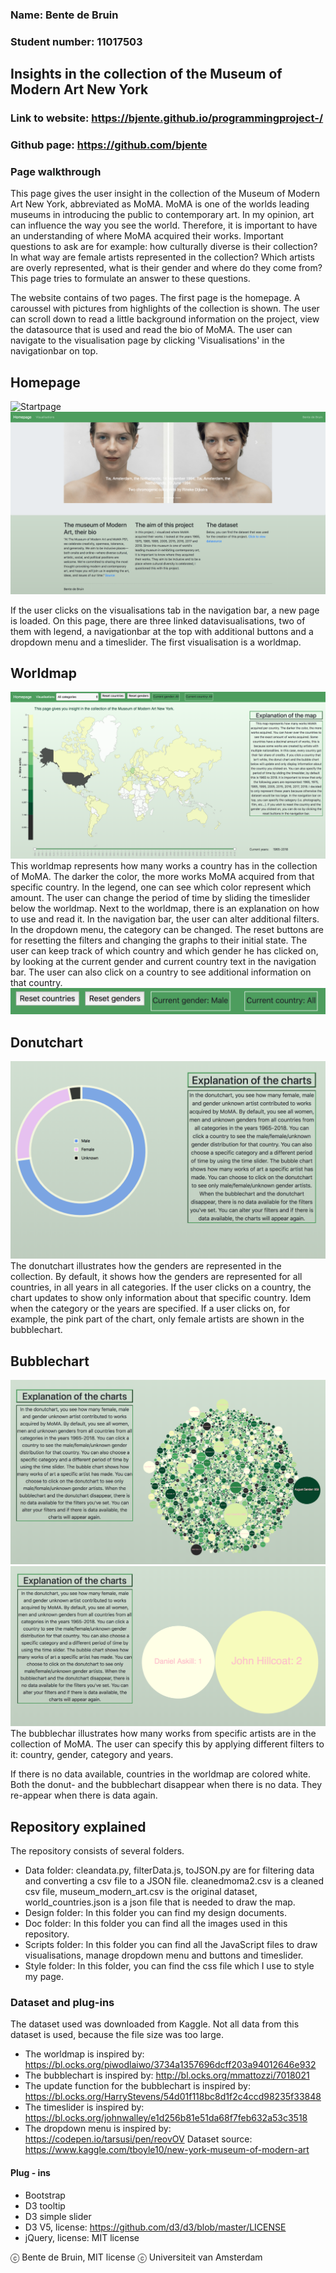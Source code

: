 ### Name: Bente de Bruin
### Student number: 11017503

## Insights in the collection of the Museum of Modern Art New York
### Link to website: https://bjente.github.io/programmingproject-/
### Github page: https://github.com/bjente

### **Page walkthrough**
This page gives the user insight in the collection of the Museum of Modern Art New York, abbreviated as MoMA. MoMA is one of the worlds leading museums in introducing the public to contemporary art. In my opinion, art can influence the way you see the world. Therefore, it is important to have an understanding of where MoMA acquired their works. Important questions to ask are for example: how culturally diverse is their collection? In what way are female artists represented in the collection? Which artists are overly represented, what is their gender and where do they come from? This page tries to formulate an answer to these questions. 

The website contains of two pages. The first page is the homepage. A caroussel with pictures from highlights of the collection is shown. The user can scroll down to read a little background information on the project, view the datasource that is used and read the bio of MoMA. The user can navigate to the visualisation page by clicking 'Visualisations' in the navigationbar on top.

## Homepage
![Startpage](https://github.com/bjente/programmingproject-/blob/master/doc/startpage_1.jpg)
![Startpage2](https://github.com/bjente/programmingproject-/blob/master/doc/startpage_2.jpg)

If the user clicks on the visualisations tab in the navigation bar, a new page is loaded. On this page, there are three linked datavisualisations, two of them with legend, a navigationbar at the top with additional buttons and a dropdown menu and a timeslider. The first visualisation is a worldmap.


## Worldmap
![Worldmap](https://github.com/bjente/programmingproject-/blob/master/doc/worldmap.jpg)
This worldmap represents how many works a country has in the collection of MoMA. The darker the color, the more works MoMA acquired from that specific country. In the legend, one can see which color represent which amount. The user can change the period of time by sliding the timeslider below the worldmap. Next to the worldmap, there is an explanation on how to use and read it. In the navigation bar, the user can alter additional filters. In the dropdown menu, the category can be changed. The reset buttons are for resetting the filters and changing the graphs to their initial state. The user can keep track of which country and which gender he has clicked on, by looking at the current gender and current country text in the navigation bar. The user can also click on a country to see additional information on that country. 
![Buttons](https://github.com/bjente/programmingproject-/blob/master/doc/buttons.jpg)


## Donutchart
![Donutchart](https://github.com/bjente/programmingproject-/blob/master/doc/donut.jpg)
The donutchart illustrates how the genders are represented in the collection. By default, it shows how the genders are represented for all countries, in all years in all categories. If the user clicks on a country, the chart updates to show only information about that specific country. Idem when the category or the years are specified. If a user clicks on, for example, the pink part of the chart, only female artists are shown in the bubblechart.

## Bubblechart
![Bubblechart1](https://github.com/bjente/programmingproject-/blob/master/doc/bubble2.jpg)
![Bubblechart2](https://github.com/bjente/programmingproject-/blob/master/doc/bubble1.jpg)
The bubblechar illustrates how many works from specific artists are in the collection of MoMA. The user can specify this by applying different filters to it: country, gender, category and years.

If there is no data available, countries in the worldmap are colored white. Both the donut- and the bubblechart disappear when there is no data. They re-appear when there is data again.

## Repository explained
The repository consists of several folders. 
- Data folder: cleandata.py, filterData.js, toJSON.py are for filtering data and converting a csv file to a JSON file.
               cleanedmoma2.csv is a cleaned csv file, museum_modern_art.csv is the original dataset, world_countries.json is                a json file that is needed to draw the map.
- Design folder: In this folder you can find my design documents.
- Doc folder: In this folder you can find all the images used in this repository.
- Scripts folder: In this folder you can find all the JavaScript files to draw visualisations, manage dropdown menu and buttons and timeslider.
- Style folder: In this folder, you can find the css file which I use to style my page.

### **Dataset and plug-ins**
The dataset used was downloaded from Kaggle. Not all data from this dataset is used, because the file size was too large.
- The worldmap is inspired by: https://bl.ocks.org/piwodlaiwo/3734a1357696dcff203a94012646e932
- The bubblechart is inspired by: http://bl.ocks.org/mmattozzi/7018021
- The update function for the bubblechart is inspired by: https://bl.ocks.org/HarryStevens/54d01f118bc8d1f2c4ccd98235f33848
- The timeslider is inspired by: https://bl.ocks.org/johnwalley/e1d256b81e51da68f7feb632a53c3518
- The dropdown menu is inspired by: https://codepen.io/tarsusi/pen/reovOV
Dataset source: https://www.kaggle.com/tboyle10/new-york-museum-of-modern-art

#### Plug - ins
- Bootstrap
- D3 tooltip
- D3 simple slider
- D3 V5, license: https://github.com/d3/d3/blob/master/LICENSE
- jQuery, license: MIT license

ⓒ Bente de Bruin, MIT license
ⓒ Universiteit van Amsterdam
